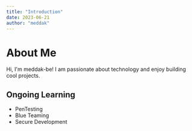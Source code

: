 ```yaml
---
title: "Introduction"
date: 2023-06-21
author: "meddak"
---
```


# About Me

Hi, I'm meddak-be! I am passionate about technology and enjoy building cool projects.

## Ongoing Learning

- PenTesting
- Blue Teaming
- Secure Development

<!-- ## Projects

- [Project 1](https://project1.com)
- [Project 2](https://project2.com)

---
title: "Advanced Post Example"
date: 2023-06-21
author: "Your Name"
tags: ["Hugo", "PaperMod", "Tutorial"]
categories: ["Tutorials"]
---

## Introduction

Welcome to the advanced post example!

## Code Example

Here's a code snippet in Go:

```go
package main

import "fmt"

func main() {
    fmt.Println("Hello, world!")
}
```

## Table Example

Here's a table example:

| Header 1 | Header 2 |
| -------- | -------- |
| Cell 1   | Cell 2   |
| Cell 3   | Cell 4   |

## Image Example

Here's an image example:

![Image](https://picsum.photos/1280/720?random=1)



 -->